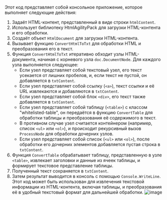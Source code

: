 Этот код представляет собой консольное приложение, которое выполняет следующие действия:
1. Задаёт HTML-контент, представленный в виде строки `htmlContent`.
2. Использует библиотеку HtmlAgilityPack для загрузки HTML-контента и его обработки.
3. Создаёт объект `HtmlDocument` для загрузки HTML-контента.
4. Вызывает функцию `ConvertHtmlToTxt` для обработки HTML и преобразования его в текст.
5. Функция `ConvertHtmlToTxt` итеративно обходит узлы HTML-документа, начиная с корневого узла `doc.DocumentNode`. Для каждого узла выполняется следующее:
   - Если узел представляет собой текстовый узел, его текст усекается от лишних пробелов, и, если текст не пустой, он добавляется в `txtContent`.
   - Если узел представляет собой ссылку (`<a>`), текст ссылки и её URL извлекаются и добавляются в `txtContent`.
   - Если узел представляет собой блок `<div>`, его текст также добавляется в `txtContent`.
   - Если узел представляет собой таблицу (`<table>`) с классом "whitelisted-table", он передаётся в функцию `ConvertTable` для обработки таблицы и преобразования её содержимого в текст.
   - В противном случае узел считается контейнером (например, список `<ul>` или `<ol>`), и происходит рекурсивный вызов `ProcessNode` для обработки дочерних узлов.
   - Если узел представляет собой список (`<ul>` или `<ol>`), после обработки его дочерних элементов добавляется пустая строка в `txtContent`.
6. Функция `ConvertTable` обрабатывает таблицу, представленную в узле `<table>`, извлекает заголовки и данные из ячеек таблицы, и формирует текстовое представление таблицы.
7. Полученный текст сохраняется в `txtContent`.
8. Затем результат выводится в консоль с помощью `Console.WriteLine`.
Этот код может быть использован для извлечения текстовой информации из HTML-контента, включая таблицы, и преобразования её в удобный текстовый формат для дальнейшей обработки.
![image](https://github.com/MikleLev/html-to-text/assets/96238664/9b99660c-2a20-442d-b654-6e791f36d58d)
